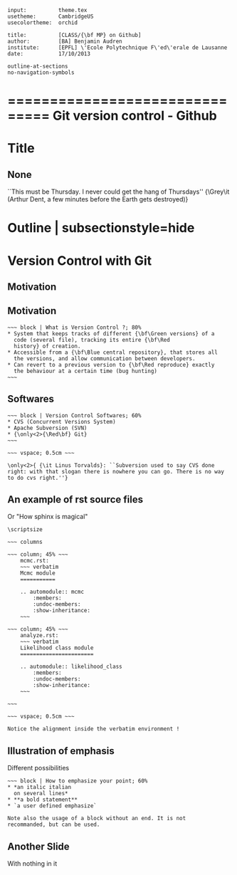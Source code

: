 ~~~ headers
input:          theme.tex
usetheme:       CambridgeUS
usecolortheme:  orchid

title:          [CLASS/{\bf MP} on Github]
author:         [BA] Benjamin Audren
institute:      [EPFL] \'Ecole Polytechnique F\'ed\'erale de Lausanne
date:           17/10/2013

outline-at-sections
no-navigation-symbols
~~~


===============================
Git version control - Github
===============================

# Title #

None
--------------

``This must be Thursday. I never could get the hang of Thursdays''
{\Grey\it (Arthur Dent, a few minutes before the Earth gets
destroyed)}


# Outline | subsectionstyle=hide #


# Version Control with Git

## Motivation

Motivation
-----------

    ~~~ block | What is Version Control ?; 80%
    * System that keeps tracks of different {\bf\Green versions} of a
      code (several file), tracking its entire {\bf\Red
      history} of creation.
    * Accessible from a {\bf\Blue central repository}, that stores all
      the versions, and allow communication between developers.
    * Can revert to a previous version to {\bf\Red reproduce} exactly
      the behaviour at a certain time (bug hunting)
    ~~~


Softwares
-----------

    ~~~ block | Version Control Softwares; 60%
    * CVS (Concurrent Versions System)
    * Apache Subversion (SVN)
    * {\only<2>{\Red\bf} Git}
    ~~~

    ~~~ vspace; 0.5cm ~~~

    \only<2>{ {\it Linus Torvalds}: ``Subversion used to say CVS done
    right: with that slogan there is nowhere you can go. There is no way
    to do cvs right.''}
  

An example of rst source files
-------------------------------
Or "How sphinx is magical"

    \scriptsize 

    ~~~ columns

    ~~~ column; 45% ~~~
        mcmc.rst: 
        ~~~ verbatim
        Mcmc module 
        =========== 

        .. automodule:: mcmc 
            :members: 
            :undoc-members: 
            :show-inheritance: 
        ~~~

    ~~~ column; 45% ~~~
        analyze.rst: 
        ~~~ verbatim
        Likelihood class module 
        ======================= 

        .. automodule:: likelihood_class 
            :members: 
            :undoc-members: 
            :show-inheritance: 
        ~~~

    ~~~

    ~~~ vspace; 0.5cm ~~~

    Notice the alignment inside the verbatim environment !


Illustration of emphasis
-------------------------
Different possibilities


    ~~~ block | How to emphasize your point; 60%
    * *an italic italian
      on several lines*
    * **a bold statement**
    * `a user defined emphasize`

    Note also the usage of a block without an end. It is not
    recommanded, but can be used.


Another Slide
-------------
With nothing in it

